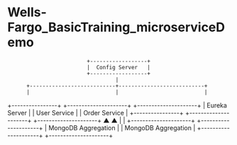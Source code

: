 # Wells-Fargo_BasicTraining_microserviceDemo


                             +------------------+
                             |  Config Server   |
                             +------------------+
                                      |
          +---------------------------+---------------------------+
          |                           |                           |
+----------------+        +---------------------+      +---------------------+
|  Eureka Server |        |    User Service     |      |   Order Service     |
+----------------+        +---------------------+      +---------------------+
        ▲                            ▲
       |                             |
+---------------------+        +---------------------+
| MongoDB Aggregation |        | MongoDB Aggregation |
+---------------------+        +---------------------+